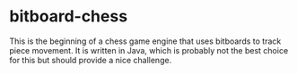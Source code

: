 # bitboard-chess
This is the beginning of a chess game engine that uses bitboards to track piece movement. It is written in Java, which is probably not
the best choice for this but should provide a nice challenge.
